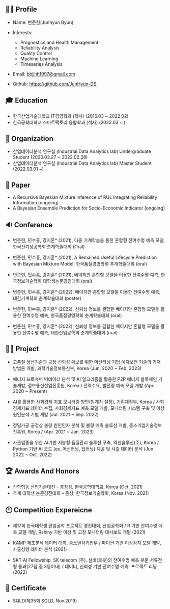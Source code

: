## 👨‍🎓 Profile
- Name: 변준현(Junhyun Byun)

- Interests: 
  - Prognostics and Health Management
  - Reliability Analysis
  - Quality Control
  - Machine Learning
  - Timeseries Analysis
  
- Email: bbjjhh1997@gmail.com 

- Github: https://github.com/JunHyun-DS

## 🎓 Education
- 한국산업기술대학교 IT경영학과 (학사) (2016.03 ~ 2022.02)
- 한국공학대학교 스마트팩토리 융합학과 (석사) (2022.03 ~ )

## 💼 Organization

- 산업데이터분석 연구실 (Industrial Data Analytics lab) Undergraduate Student (2020.03.27 ~ 2022.02.28)
- 산업데이터분석 연구실 (Industrial Data Analytics lab) Master Student (2022.03.01 ~)

## 📄 Paper
- A Recursive Bayesian Mixture Inference of RUL Integrating Reliability Information [ongoing]
- A Bayesian Ensemble Prediction for Socio-Economic Indicator [ongoing]

## 🔉 Conference
- 변준현, 민수홍, 강지훈* (2021), 다중 기계학습을 통한 혼합형 잔여수명 예측 모델, 한국신뢰성공학회 춘계학술대회 (Oral)

- 변준현, 민수홍, 강지훈* (2021), A Remained Useful Lifecycle Prediction with Bayesian Mixture Model, 한국품질경영학회 추계학술대회 (oral)

- 변준현, 민수홍, 강지훈* (2021), 베이지안 혼합형 모델을 이용한 잔여수명 예측, 한국정보기술학회 대학생논문경진대회 (oral)

- 변준현, 민수홍, 강지훈* (2022), 베이지안 혼합형 모델을 이용한 잔여수명 예측, 대한기계학회 춘계학술대회 (poster)

- 변준현, 민수홍, 강지훈* (2022), 신뢰성 정보를 결합한 베이지안 혼합형 모델을 활용한 잔여수명 예측, 한국품질경영학회 춘계학술대회 (oral)

- 변준현, 민수홍, 강지훈* (2022), 신뢰성 정보를 결합한 베이지안 혼합형 모델을 활용한 잔여수명 예측, 대한산업공학회 춘계학술대회 (oral)

## 👨‍💻 Project
- 고품질 생산기술과 공정 신뢰성 확보를 위한 머신러닝 기법 예지보전 기술의 기저 방법론 개발, 과학기술정보통신부, Korea (Jun. 2020 ~ Feb. 2023)

-  에너지 프로슈머 빅데이터 분석 및 AI 알고리즘을 활용한 P2P 에너지 블록체인 기술개발, 정보통신산업진흥원, Korea / 전력수요, 발전량 예측 모델 개발 (Apr. 2020 ~ Present)

-  AI를 활용한 사회경제 지표 모니터링 방안(임계치 설정), 기획재정부, Korea / 사회경제지표 데이터 수집, 사회경제지표 예측 모델 개발, 모니터링 시스템 구축 및 이상 원인분석 기법 개발 (Jul. 2021 ~ Sep. 2022)

- 정밀가공 공정상 불량 원인인자 분석 및 불량 예측 솔루션 개발, 중소기업기술정보진흥원, Korea / (Apr. 2021 ~ Jan. 2023)

- 사출업종을 위한 AI기반 지능형 품질관리 솔루션 구축, 엑센솔루션(주), Korea / Python 기반 AI 코드 (ex. 머신러닝, 딥러닝) 제공 및 사출 데이터 분석 (Jun. 2022 ~ Oct. 2022)

## 🏆 Awards And Honors
- 산학협동 산업기술대전 – 총장상, 한국공학대학교, Korea (Oct. 2021)
- 추계 대학생 논문경진대회 – 은상, 한국정보기술학회, Korea (Nov. 2021)

## 🕛 Competition Expereicne 
- 제17회 한국대학생 산업공학 프로젝트 경진대회, 산업공학회 / R 기반 잔여수명 예측 모델 개발, Rshiny 기반 이상 및 고장 모니터링 대시보드 개발 (2021)

- KAMP 제조분석 데이터 대회, 중소벤처기업부 / 파이썬 기반 이상감지 모델 개발, 사출성형 데이터 분석 (2021)

- SKT AI Fellowship, SK telecom (주), 설비(로봇)의 잔여수명 예측 부문 서류전형 통과(27팀 중 3등이내) / 데이터, 신뢰성 기반 잔여수명 예측, 프로젝트 리딩 (2022)

## 🎫 Certificate
- SQLD(제35회 SQLD, Nov.2019)
